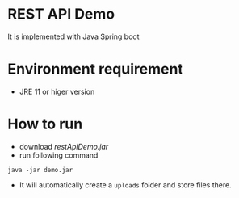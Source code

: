 # REST API Demo
It is implemented with Java Spring boot

# Environment requirement
* JRE 11 or higer version

# How to run
* download *restApiDemo.jar*
* run following command
```
java -jar demo.jar
```
* It will automatically create a `uploads` folder and store files there.
